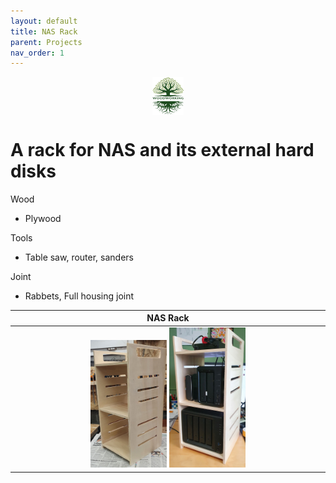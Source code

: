 ```yaml
---
layout: default
title: NAS Rack
parent: Projects
nav_order: 1
---
```

<center>
<img src="../media/Lignarius.png" width="10%" height="10%" align="middle"/>
</center>

# A rack for NAS and its external hard disks

Wood
* Plywood

Tools
* Table saw, router, sanders

Joint
* Rabbets, Full housing joint

|                                                                                                                        NAS Rack                                                                                                                         |
|:-------------------------------------------------------------------------------------------------------------------------------------------------------------------------------------------------------------------------------------------------------:|
| [<img alt="image" height="25%" src="/media/NAS Rack_1.jpg" width="25%"/>](https://garlatti.github.io/media/NAS%20Rack_1.jpg)  [<img alt="image" height="25%" src="/media/NAS Rack.jpg" width="25%"/>](https://garlatti.github.io/media/NAS%20Rack.jpg)  | 

